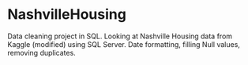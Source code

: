 # NashvilleHousing
Data cleaning project in SQL.
Looking at Nashville Housing data from Kaggle (modified) using SQL Server. Date formatting, filling Null values, removing duplicates.
